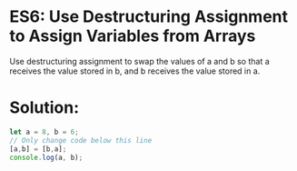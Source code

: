 # ES6: Use Destructuring Assignment to Assign Variables from Arrays
Use destructuring assignment to swap the values of a and b so that a receives the value stored in b, and b receives the value stored in a.


# Solution:
```javascript
let a = 8, b = 6;
// Only change code below this line
[a,b] = [b,a];
console.log(a, b);
```
